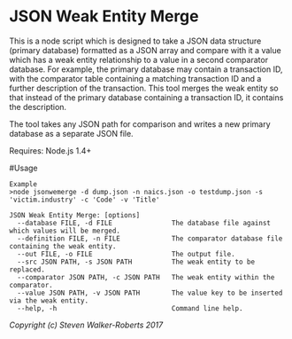 # JSON Weak Entity Merge

This is a node script which is designed to take a JSON data structure (primary database) formatted as a JSON array and compare with it a value which has a weak entity relationship to a value in a second comparator database. For example, the primary database may contain a transaction ID, with the comparator table containing a matching transaction ID and a further description of the transaction. This tool merges the weak entity so that instead of the primary database containing a transaction ID, it contains the description.

The tool takes any JSON path for comparison and writes a new primary database as a separate JSON file.

Requires: Node.js 1.4+

#Usage


```
Example
>node jsonwemerge -d dump.json -n naics.json -o testdump.json -s 'victim.industry' -c 'Code' -v 'Title'

JSON Weak Entity Merge: [options]
  --database FILE, -d FILE               The database file against which values will be merged.
  --definition FILE, -n FILE             The comparator database file containing the weak entity.
  --out FILE, -o FILE                    The output file.
  --src JSON PATH, -s JSON PATH          The weak entity to be replaced.
  --comparator JSON PATH, -c JSON PATH   The weak entity within the comparator.
  --value JSON PATH, -v JSON PATH        The value key to be inserted via the weak entity.
  --help, -h                             Command line help.
```

*Copyright (c) Steven Walker-Roberts 2017*
